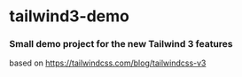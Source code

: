# tailwind3-demo

### Small demo project for the new Tailwind 3 features

based on https://tailwindcss.com/blog/tailwindcss-v3